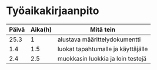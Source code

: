 # Työaikakirjaanpito

Päivä | Aika(h) | Mitä tein
------|---------|----------
25.3  | 1       | alustava määrittelydokumentti
1.4   | 1.5     | luokat tapahtumalle ja käyttäjälle
2.4   | 2.5     | muokkasin luokkia ja loin testejä
